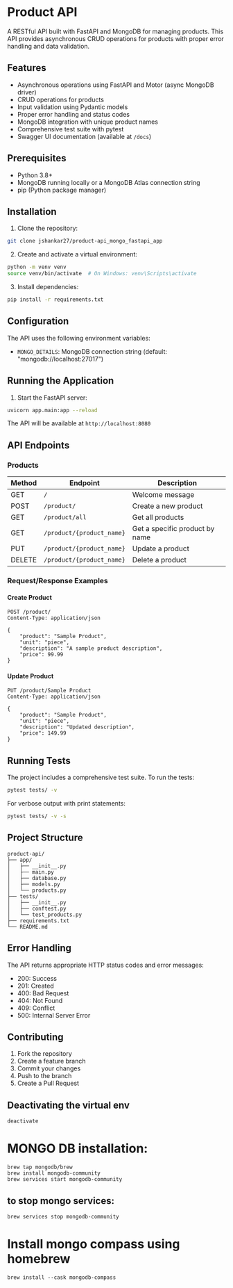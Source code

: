 # Product API

A RESTful API built with FastAPI and MongoDB for managing products. This API provides asynchronous CRUD operations for products with proper error handling and data validation.

## Features

- Asynchronous operations using FastAPI and Motor (async MongoDB driver)
- CRUD operations for products
- Input validation using Pydantic models
- Proper error handling and status codes
- MongoDB integration with unique product names
- Comprehensive test suite with pytest
- Swagger UI documentation (available at `/docs`)

## Prerequisites

- Python 3.8+
- MongoDB running locally or a MongoDB Atlas connection string
- pip (Python package manager)

## Installation

1. Clone the repository:
```bash
git clone jshankar27/product-api_mongo_fastapi_app
```

2. Create and activate a virtual environment:
```bash
python -m venv venv
source venv/bin/activate  # On Windows: venv\Scripts\activate
```

3. Install dependencies:
```bash
pip install -r requirements.txt
```

## Configuration

The API uses the following environment variables:
- `MONGO_DETAILS`: MongoDB connection string (default: "mongodb://localhost:27017")

## Running the Application

1. Start the FastAPI server:
```bash
uvicorn app.main:app --reload
```

The API will be available at `http://localhost:8080`

## API Endpoints

### Products

| Method | Endpoint | Description |
|--------|----------|-------------|
| GET | `/` | Welcome message |
| POST | `/product/` | Create a new product |
| GET | `/product/all` | Get all products |
| GET | `/product/{product_name}` | Get a specific product by name |
| PUT | `/product/{product_name}` | Update a product |
| DELETE | `/product/{product_name}` | Delete a product |

### Request/Response Examples

#### Create Product
```http
POST /product/
Content-Type: application/json

{
    "product": "Sample Product",
    "unit": "piece",
    "description": "A sample product description",
    "price": 99.99
}
```

#### Update Product
```http
PUT /product/Sample Product
Content-Type: application/json

{
    "product": "Sample Product",
    "unit": "piece",
    "description": "Updated description",
    "price": 149.99
}
```

## Running Tests

The project includes a comprehensive test suite. To run the tests:

```bash
pytest tests/ -v
```

For verbose output with print statements:
```bash
pytest tests/ -v -s
```

## Project Structure

```
product-api/
├── app/
│   ├── __init__.py
│   ├── main.py
│   ├── database.py
│   ├── models.py
│   └── products.py
├── tests/
│   ├── __init__.py
│   ├── conftest.py
│   └── test_products.py
├── requirements.txt
└── README.md
```

## Error Handling

The API returns appropriate HTTP status codes and error messages:

- 200: Success
- 201: Created
- 400: Bad Request
- 404: Not Found
- 409: Conflict
- 500: Internal Server Error

## Contributing

1. Fork the repository
2. Create a feature branch
3. Commit your changes
4. Push to the branch
5. Create a Pull Request

## Deactivating the virtual env
```
deactivate
```

# MONGO DB installation:
```
brew tap mongodb/brew
brew install mongodb-community
brew services start mongodb-community
```
## to stop mongo services:
```
brew services stop mongodb-community
```

# Install mongo compass using homebrew
```
brew install --cask mongodb-compass
```
